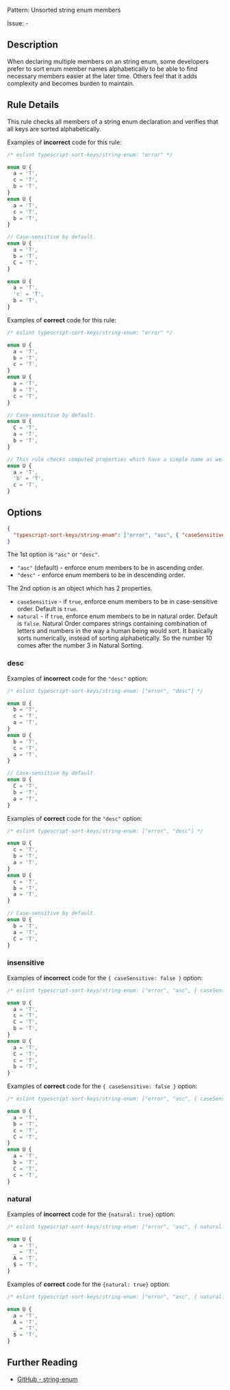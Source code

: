 Pattern: Unsorted string enum members

Issue: -

## Description

When declaring multiple members on an string enum, some developers prefer to sort enum member names alphabetically to be able to find necessary members easier at the later time. Others feel that it adds complexity and becomes burden to maintain.

## Rule Details

This rule checks all members of a string enum declaration and verifies that all keys are sorted alphabetically.

Examples of **incorrect** code for this rule:

```ts
/* eslint typescript-sort-keys/string-enum: "error" */

enum U {
  a = 'T',
  c = 'T',
  b = 'T',
}
enum U {
  a = 'T',
  c = 'T',
  b = 'T',
}

// Case-sensitive by default.
enum U {
  a = 'T',
  b = 'T',
  C = 'T',
}

enum U {
  a = 'T',
  'c' = 'T',
  b = 'T',
}
```

Examples of **correct** code for this rule:

```ts
/* eslint typescript-sort-keys/string-enum: "error" */

enum U {
  a = 'T',
  b = 'T',
  c = 'T',
}
enum U {
  a = 'T',
  b = 'T',
  c = 'T',
}

// Case-sensitive by default.
enum U {
  C = 'T',
  a = 'T',
  b = 'T',
}

// This rule checks computed properties which have a simple name as well.
enum U {
  a = 'T',
  'b' = 'T',
  c = 'T',
}
```

## Options

```json
{
  "typescript-sort-keys/string-enum": ["error", "asc", { "caseSensitive": true }]
}
```

The 1st option is `"asc"` or `"desc"`.

- `"asc"` (default) - enforce enum members to be in ascending order.
- `"desc"` - enforce enum members to be in descending order.

The 2nd option is an object which has 2 properties.

- `caseSensitive` - if `true`, enforce enum members to be in case-sensitive order. Default is `true`.
- `natural` - if `true`, enforce enum members to be in natural order. Default is `false`. Natural Order compares strings containing combination of letters and numbers in the way a human being would sort. It basically sorts numerically, instead of sorting alphabetically. So the number 10 comes after the number 3 in Natural Sorting.

### desc

Examples of **incorrect** code for the `"desc"` option:

```ts
/* eslint typescript-sort-keys/string-enum: ["error", "desc"] */

enum U {
  b = 'T',
  c = 'T',
  a = 'T',
}
enum U {
  b = 'T',
  c = 'T',
  a = 'T',
}

// Case-sensitive by default.
enum U {
  C = 'T',
  b = 'T',
  a = 'T',
}
```

Examples of **correct** code for the `"desc"` option:

```ts
/* eslint typescript-sort-keys/string-enum: ["error", "desc"] */

enum U {
  c = 'T',
  b = 'T',
  a = 'T',
}
enum U {
  c = 'T',
  b = 'T',
  a = 'T',
}

// Case-sensitive by default.
enum U {
  b = 'T',
  a = 'T',
  C = 'T',
}
```

### insensitive

Examples of **incorrect** code for the `{ caseSensitive: false }` option:

```ts
/* eslint typescript-sort-keys/string-enum: ["error", "asc", { caseSensitive: false }] */

enum U {
  a = 'T',
  c = 'T',
  C = 'T',
  b = 'T',
}
enum U {
  a = 'T',
  C = 'T',
  c = 'T',
  b = 'T',
}
```

Examples of **correct** code for the `{ caseSensitive: false }` option:

```ts
/* eslint typescript-sort-keys/string-enum: ["error", "asc", { caseSensitive: false }] */

enum U {
  a = 'T',
  b = 'T',
  c = 'T',
  C = 'T',
}
enum U {
  a = 'T',
  b = 'T',
  C = 'T',
  c = 'T',
}
```

### natural

Examples of **incorrect** code for the `{natural: true}` option:

```ts
/* eslint typescript-sort-keys/string-enum: ["error", "asc", { natural: true }] */

enum U {
  a = 'T',
  _ = 'T',
  A = 'T',
  $ = 'T',
}
```

Examples of **correct** code for the `{natural: true}` option:

```ts
/* eslint typescript-sort-keys/string-enum: ["error", "asc", { natural: true }] */

enum U {
  a = 'T',
  A = 'T',
  _ = 'T',
  $ = 'T',
}
```

## Further Reading

* [GitHub - string-enum](https://github.com/infctr/eslint-plugin-typescript-sort-keys/blob/HEAD/docs/rules/string-enum.md)